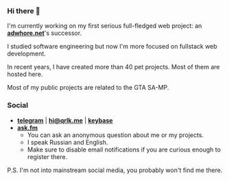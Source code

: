 ### Hi there 👋

I'm currently working on my first serious full-fledged web project: an **[adwhore.net](https://github.com/qrlk/adwhore.net)**'s successor.

I studied software engineering but now I'm more focused on fullstack web development.

In recent years, I have created more than 40 pet projects. Most of them are hosted here.

Most of my public projects are related to the GTA SA-MP.

### Social
- **[telegram](https://t.me/qrluke)** | **hi@qrlk.me** | **[keybase](https://keybase.io/qrlk)**
- **[ask.fm](https://ask.fm/qrluke)**
  - You can ask an anonymous question about me or my projects.
  - I speak Russian and English.
  - Make sure to disable email notifications if you are curious enough to register there.

P.S. I'm not into mainstream social media, you probably won't find me there.
